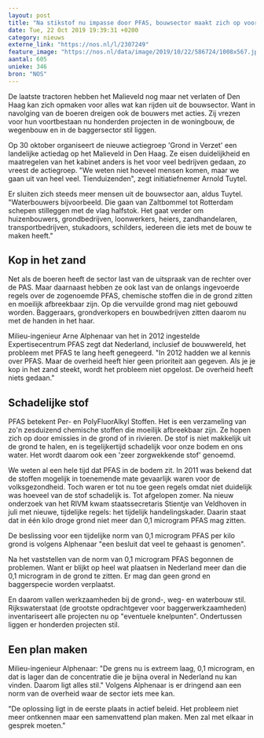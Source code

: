 ```yaml
---
layout: post
title: "Na stikstof nu impasse door PFAS, bouwsector maakt zich op voor acties"
date: Tue, 22 Oct 2019 19:39:31 +0200
category: nieuws
externe_link: "https://nos.nl/l/2307249"
feature_image: "https://nos.nl/data/image/2019/10/22/586724/1008x567.jpg"
aantal: 605
unieke: 346
bron: "NOS"
---
```


<p>De laatste tractoren hebben het Malieveld nog maar net verlaten of Den Haag kan zich opmaken voor alles wat kan rijden uit de bouwsector. Want in navolging van de boeren dreigen ook de bouwers met acties. Zij vrezen voor hun voortbestaan nu honderden projecten in de woningbouw, de wegenbouw en in de baggersector stil liggen. </p>
<p>Op 30 oktober organiseert de nieuwe actiegroep 'Grond in Verzet' een landelijke actiedag op het Malieveld in Den Haag. Ze eisen duidelijkheid en maatregelen van het kabinet anders is het voor veel bedrijven gedaan, zo vreest de actiegroep. "We weten niet hoeveel mensen komen, maar we gaan uit van heel veel. Tienduizenden", zegt initiatiefnemer Arnold Tuytel.</p>
<p>Er sluiten zich steeds meer mensen uit de bouwsector aan, aldus Tuytel. "Waterbouwers bijvoorbeeld. Die gaan van Zaltbommel tot Rotterdam schepen stilleggen met de vlag halfstok. Het gaat verder om huizenbouwers, grondbedrijven, loonwerkers, heiers, zandhandelaren, transportbedrijven, stukadoors, schilders, iedereen die iets met de bouw te maken heeft."</p>
<h2>Kop in het zand</h2>
<p>Net als de boeren heeft de sector last van de uitspraak van de rechter over de PAS. Maar daarnaast hebben ze ook last van de onlangs ingevoerde regels over de zogenoemde PFAS, chemische stoffen die in de grond zitten en moeilijk afbreekbaar zijn. Op die vervuilde grond mag niet gebouwd worden. Baggeraars, grondverkopers en bouwbedrijven zitten daarom nu met de handen in het haar.</p>
<p>Milieu-ingenieur Arne Alphenaar van het in 2012 ingestelde Expertisecentrum PFAS zegt dat Nederland, inclusief de bouwwereld, het probleem met PFAS te lang heeft genegeerd. "In 2012 hadden we al kennis over PFAS. Maar de overheid heeft hier geen prioriteit aan gegeven. Als je je kop in het zand steekt, wordt het probleem niet opgelost. De overheid heeft niets gedaan."</p>
<h2>Schadelijke stof</h2>
<p>PFAS betekent Per- en PolyFluorAlkyl Stoffen. Het is een verzameling van zo'n zesduizend chemische stoffen die moeilijk afbreekbaar zijn. Ze hopen zich op door emissies in de grond of in rivieren. De stof is niet makkelijk uit de grond te halen, en is tegelijkertijd schadelijk voor onze bodem en ons water. Het wordt daarom ook een 'zeer zorgwekkende stof' genoemd.</p>
<p>We weten al een hele tijd dat PFAS in de bodem zit. In 2011 was bekend dat de stoffen mogelijk in toenemende mate gevaarlijk waren voor de volksgezondheid. Toch waren er tot nu toe geen regels omdat niet duidelijk was hoeveel van de stof schadelijk is. Tot afgelopen zomer. Na nieuw onderzoek van het RIVM kwam staatssecretaris Stientje van Veldhoven in juli met nieuwe, tijdelijke regels: het tijdelijk handelingskader. Daarin staat dat in één kilo droge grond niet meer dan 0,1 microgram PFAS mag zitten.</p>
<p>De beslissing voor een tijdelijke norm van 0,1 microgram PFAS per kilo grond is volgens Alphenaar "een besluit dat veel te gehaast is genomen".</p>
<p>Na het vaststellen van de norm van 0,1 microgram PFAS begonnen de problemen. Want er blijkt op heel wat plaatsen in Nederland meer dan die 0,1 microgram in de grond te zitten. Er mag dan geen grond en baggerspecie worden verplaatst.</p>
<p>En daarom vallen werkzaamheden bij de grond-, weg- en waterbouw stil. Rijkswaterstaat (de grootste opdrachtgever voor baggerwerkzaamheden) inventariseert alle projecten nu op "eventuele knelpunten". Ondertussen liggen er honderden projecten stil.</p>
<h2>Een plan maken</h2>
<p>Milieu-ingenieur Alphenaar: "De grens nu is extreem laag, 0,1 microgram, en dat is lager dan de concentratie die je bijna overal in Nederland nu kan vinden. Daarom ligt alles stil." Volgens Alphenaar is er dringend aan een norm van de overheid waar de sector iets mee kan.</p>
<p>"De oplossing ligt in de eerste plaats in actief beleid. Het probleem niet meer ontkennen maar een samenvattend plan maken. Men zal met elkaar in gesprek moeten."</p>
